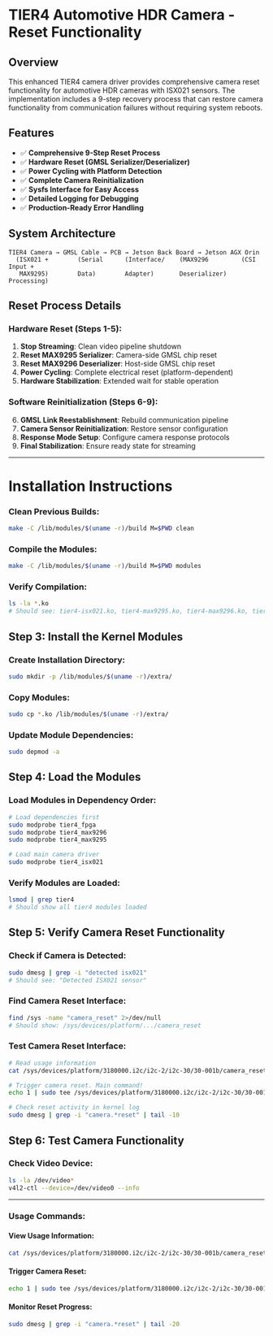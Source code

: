 # TIER4 Automotive HDR Camera - Reset Functionality

## Overview

This enhanced TIER4 camera driver provides comprehensive camera reset functionality for automotive HDR cameras with ISX021 sensors. The implementation includes a 9-step recovery process that can restore camera functionality from communication failures without requiring system reboots.

## Features

- ✅ **Comprehensive 9-Step Reset Process**
- ✅ **Hardware Reset (GMSL Serializer/Deserializer)**
- ✅ **Power Cycling with Platform Detection**
- ✅ **Complete Camera Reinitialization**
- ✅ **Sysfs Interface for Easy Access**
- ✅ **Detailed Logging for Debugging**
- ✅ **Production-Ready Error Handling**

## System Architecture

```
TIER4 Camera → GMSL Cable → PCB → Jetson Back Board → Jetson AGX Orin
  (ISX021 +        (Serial      (Interface/    (MAX9296         (CSI Input +
   MAX9295)        Data)        Adapter)       Deserializer)     Processing)
```

## Reset Process Details

### Hardware Reset (Steps 1-5):
1. **Stop Streaming**: Clean video pipeline shutdown
2. **Reset MAX9295 Serializer**: Camera-side GMSL chip reset
3. **Reset MAX9296 Deserializer**: Host-side GMSL chip reset
4. **Power Cycling**: Complete electrical reset (platform-dependent)
5. **Hardware Stabilization**: Extended wait for stable operation

### Software Reinitialization (Steps 6-9):
6. **GMSL Link Reestablishment**: Rebuild communication pipeline
7. **Camera Sensor Reinitialization**: Restore sensor configuration
8. **Response Mode Setup**: Configure camera response protocols
9. **Final Stabilization**: Ensure ready state for streaming

---

# Installation Instructions

### Clean Previous Builds:
```bash
make -C /lib/modules/$(uname -r)/build M=$PWD clean
```

### Compile the Modules:
```bash
make -C /lib/modules/$(uname -r)/build M=$PWD modules
```

### Verify Compilation:
```bash
ls -la *.ko
# Should see: tier4-isx021.ko, tier4-max9295.ko, tier4-max9296.ko, tier4-fpga.ko
```

## Step 3: Install the Kernel Modules

### Create Installation Directory:
```bash
sudo mkdir -p /lib/modules/$(uname -r)/extra/
```

### Copy Modules:
```bash
sudo cp *.ko /lib/modules/$(uname -r)/extra/
```

### Update Module Dependencies:
```bash
sudo depmod -a
```

## Step 4: Load the Modules

### Load Modules in Dependency Order:
```bash
# Load dependencies first
sudo modprobe tier4_fpga
sudo modprobe tier4_max9296
sudo modprobe tier4_max9295

# Load main camera driver
sudo modprobe tier4_isx021
```

### Verify Modules are Loaded:
```bash
lsmod | grep tier4
# Should show all tier4 modules loaded
```

## Step 5: Verify Camera Reset Functionality

### Check if Camera is Detected:
```bash
sudo dmesg | grep -i "detected isx021"
# Should see: "Detected ISX021 sensor"
```

### Find Camera Reset Interface:
```bash
find /sys -name "camera_reset" 2>/dev/null
# Should show: /sys/devices/platform/.../camera_reset
```

### Test Camera Reset Interface:
```bash
# Read usage information
cat /sys/devices/platform/3180000.i2c/i2c-2/i2c-30/30-001b/camera_reset

# Trigger camera reset. Main command!
echo 1 | sudo tee /sys/devices/platform/3180000.i2c/i2c-2/i2c-30/30-001b/camera_reset

# Check reset activity in kernel log
sudo dmesg | grep -i "camera.*reset" | tail -10
```

## Step 6: Test Camera Functionality

### Check Video Device:
```bash
ls -la /dev/video*
v4l2-ctl --device=/dev/video0 --info
```

---

### Usage Commands:

#### View Usage Information:
```bash
cat /sys/devices/platform/3180000.i2c/i2c-2/i2c-30/30-001b/camera_reset
```

#### Trigger Camera Reset:
```bash
echo 1 | sudo tee /sys/devices/platform/3180000.i2c/i2c-2/i2c-30/30-001b/camera_reset
```

#### Monitor Reset Progress:
```bash
sudo dmesg | grep -i "camera.*reset" | tail -20
```

